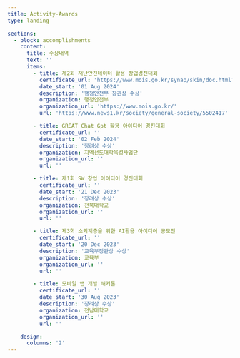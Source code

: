 ```yaml
---
title: Activity-Awards
type: landing

sections:
  - block: accomplishments
    content:
      title: 수상내역
      text: ''
      items:
        - title: 제2회 재난안전데이터 활용 창업경진대회
          certificate_url: 'https://www.mois.go.kr/synap/skin/doc.html?fn=BBS_2024050104084346001&rs=/synapFile/202409/&synapUrl=%2Fsynap%2Fskin%2Fdoc.html%3Ffn%3DBBS_2024050104084346001%26rs%3D%2FsynapFile%2F202409%2F&synapMessage=%EC%A0%95%EC%83%81'
          date_start: '01 Aug 2024'
          description: '행정안전부 장관상 수상'
          organization: 행정안전부
          organization_url: 'https://www.mois.go.kr/'
          url: 'https://www.news1.kr/society/general-society/5502417'

        - title: GREAT Chat Gpt 활용 아이디어 경진대회
          certificate_url: ''
          date_start: '02 Feb 2024'
          description: '장려상 수상'
          organization: 지역선도대학육성사업단
          organization_url: ''
          url: ''

        - title: 제1회 SW 창업 아이디어 경진대회
          certificate_url: ''
          date_start: '21 Dec 2023'
          description: '장려상 수상'
          organization: 전북대학교
          organization_url: ''
          url: ''

        - title: 제3회 소외계층을 위한 AI활용 아이디어 공모전
          certificate_url: ''
          date_start: '20 Dec 2023'
          description: '교육부장관상 수상'
          organization: 교육부
          organization_url: ''
          url: ''

        - title: 모바일 앱 개발 해커톤
          certificate_url: ''
          date_start: '30 Aug 2023'
          description: '장려상 수상'
          organization: 전남대학교
          organization_url: ''
          url: ''

    design:
      columns: '2'
---
```

